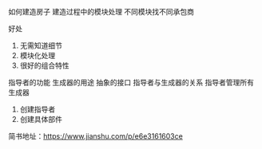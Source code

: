如何建造房子
建造过程中的模块处理
不同模块找不同承包商


好处
1. 无需知道细节
2. 模块化处理
3. 很好的组合特性

指导者的功能
生成器的用途 抽象的接口
指导者与生成器的关系 指导者管理所有生成器

1. 创建指导者
2. 创建具体部件

简书地址：https://www.jianshu.com/p/e6e3161603ce
